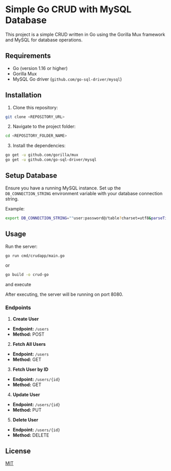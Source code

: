 
# Simple Go CRUD with MySQL Database

This project is a simple CRUD written in Go using the Gorilla Mux framework and MySQL for database operations.

## Requirements

- Go (version 1.16 or higher)
- Gorilla Mux
- MySQL Go driver (`github.com/go-sql-driver/mysql`)

## Installation

1. Clone this repository:
```bash
git clone <REPOSITORY_URL>
```

2. Navigate to the project folder:
```bash
cd <REPOSITORY_FOLDER_NAME>
```

3. Install the dependencies:
```bash
go get -u github.com/gorilla/mux
go get -u github.com/go-sql-driver/mysql
```

## Setup Database

Ensure you have a running MySQL instance. Set up the `DB_CONNECTION_STRING` environment variable with your database connection string.

Example:
```bash
export DB_CONNECTION_STRING=""user:password@/table?charset=utf8&parseTime=True"
```

## Usage

Run the server:
```bash
go run cmd/crudapp/main.go
```
or

```bash
go build -o crud-go
```
and execute



After executing, the server will be running on port 8080.

### Endpoints

1. **Create User**
- **Endpoint:** `/users`
- **Method:** POST

2. **Fetch All Users**
- **Endpoint:** `/users`
- **Method:** GET

3. **Fetch User by ID**
- **Endpoint:** `/users/{id}`
- **Method:** GET

4. **Update User**
- **Endpoint:** `/users/{id}`
- **Method:** PUT

5. **Delete User**
- **Endpoint:** `/users/{id}`
- **Method:** DELETE

## License

[MIT](https://choosealicense.com/licenses/mit/)
